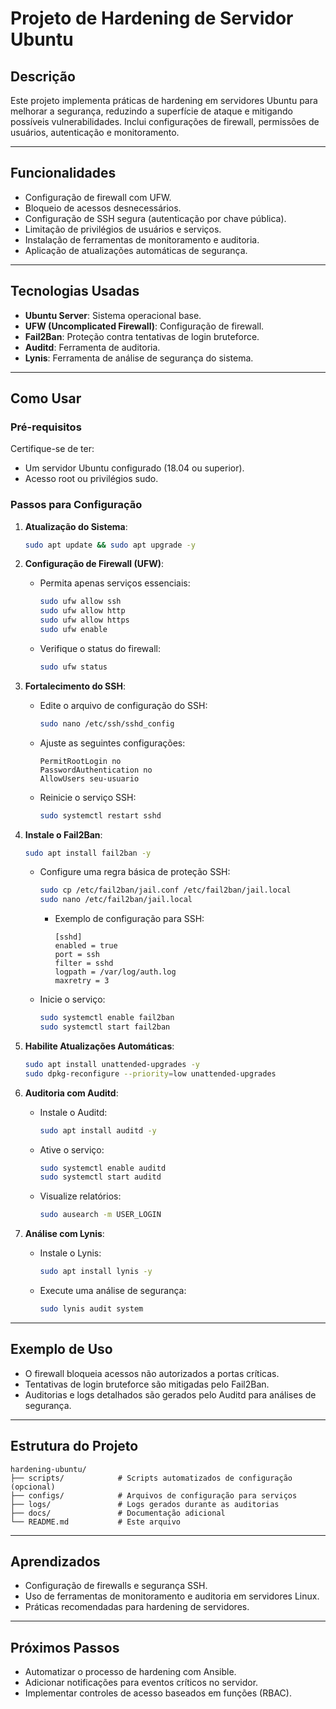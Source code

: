 # Projeto de Hardening de Servidor Ubuntu

## Descrição
Este projeto implementa práticas de hardening em servidores Ubuntu para melhorar a segurança, reduzindo a superfície de ataque e mitigando possíveis vulnerabilidades. Inclui configurações de firewall, permissões de usuários, autenticação e monitoramento.

---

## Funcionalidades
- Configuração de firewall com UFW.
- Bloqueio de acessos desnecessários.
- Configuração de SSH segura (autenticação por chave pública).
- Limitação de privilégios de usuários e serviços.
- Instalação de ferramentas de monitoramento e auditoria.
- Aplicação de atualizações automáticas de segurança.

---

## Tecnologias Usadas
- **Ubuntu Server**: Sistema operacional base.
- **UFW (Uncomplicated Firewall)**: Configuração de firewall.
- **Fail2Ban**: Proteção contra tentativas de login bruteforce.
- **Auditd**: Ferramenta de auditoria.
- **Lynis**: Ferramenta de análise de segurança do sistema.

---

## Como Usar

### Pré-requisitos
Certifique-se de ter:
- Um servidor Ubuntu configurado (18.04 ou superior).
- Acesso root ou privilégios sudo.

### Passos para Configuração

1. **Atualização do Sistema**:
   ```bash
   sudo apt update && sudo apt upgrade -y
   ```

2. **Configuração de Firewall (UFW)**:
   - Permita apenas serviços essenciais:
     ```bash
     sudo ufw allow ssh
     sudo ufw allow http
     sudo ufw allow https
     sudo ufw enable
     ```
   - Verifique o status do firewall:
     ```bash
     sudo ufw status
     ```

3. **Fortalecimento do SSH**:
   - Edite o arquivo de configuração do SSH:
     ```bash
     sudo nano /etc/ssh/sshd_config
     ```
   - Ajuste as seguintes configurações:
     ```plaintext
     PermitRootLogin no
     PasswordAuthentication no
     AllowUsers seu-usuario
     ```
   - Reinicie o serviço SSH:
     ```bash
     sudo systemctl restart sshd
     ```

4. **Instale o Fail2Ban**:
   ```bash
   sudo apt install fail2ban -y
   ```
   - Configure uma regra básica de proteção SSH:
     ```bash
     sudo cp /etc/fail2ban/jail.conf /etc/fail2ban/jail.local
     sudo nano /etc/fail2ban/jail.local
     ```
     - Exemplo de configuração para SSH:
       ```plaintext
       [sshd]
       enabled = true
       port = ssh
       filter = sshd
       logpath = /var/log/auth.log
       maxretry = 3
       ```
   - Inicie o serviço:
     ```bash
     sudo systemctl enable fail2ban
     sudo systemctl start fail2ban
     ```

5. **Habilite Atualizações Automáticas**:
   ```bash
   sudo apt install unattended-upgrades -y
   sudo dpkg-reconfigure --priority=low unattended-upgrades
   ```

6. **Auditoria com Auditd**:
   - Instale o Auditd:
     ```bash
     sudo apt install auditd -y
     ```
   - Ative o serviço:
     ```bash
     sudo systemctl enable auditd
     sudo systemctl start auditd
     ```
   - Visualize relatórios:
     ```bash
     sudo ausearch -m USER_LOGIN
     ```

7. **Análise com Lynis**:
   - Instale o Lynis:
     ```bash
     sudo apt install lynis -y
     ```
   - Execute uma análise de segurança:
     ```bash
     sudo lynis audit system
     ```

---

## Exemplo de Uso
- O firewall bloqueia acessos não autorizados a portas críticas.
- Tentativas de login bruteforce são mitigadas pelo Fail2Ban.
- Auditorias e logs detalhados são gerados pelo Auditd para análises de segurança.

---

## Estrutura do Projeto
```plaintext
hardening-ubuntu/
├── scripts/            # Scripts automatizados de configuração (opcional)
├── configs/            # Arquivos de configuração para serviços
├── logs/               # Logs gerados durante as auditorias
├── docs/               # Documentação adicional
└── README.md           # Este arquivo
```

---

## Aprendizados
- Configuração de firewalls e segurança SSH.
- Uso de ferramentas de monitoramento e auditoria em servidores Linux.
- Práticas recomendadas para hardening de servidores.

---

## Próximos Passos
- Automatizar o processo de hardening com Ansible.
- Adicionar notificações para eventos críticos no servidor.
- Implementar controles de acesso baseados em funções (RBAC).
